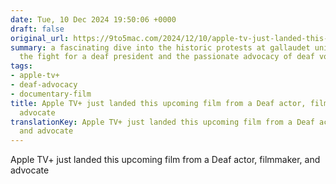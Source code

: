 ```yaml
---
date: Tue, 10 Dec 2024 19:50:06 +0000
draft: false
original_url: https://9to5mac.com/2024/12/10/apple-tv-just-landed-this-upcoming-film-from-a-deaf-actor-filmmaker-and-advocate/
summary: a fascinating dive into the historic protests at gallaudet university, highlighting
  the fight for a deaf president and the passionate advocacy of deaf voices in cinema.
tags:
- apple-tv+
- deaf-advocacy
- documentary-film
title: Apple TV+ just landed this upcoming film from a Deaf actor, filmmaker, and
  advocate
translationKey: Apple TV+ just landed this upcoming film from a Deaf actor, filmmaker,
  and advocate
---
```


Apple TV+ just landed this upcoming film from a Deaf actor, filmmaker, and advocate